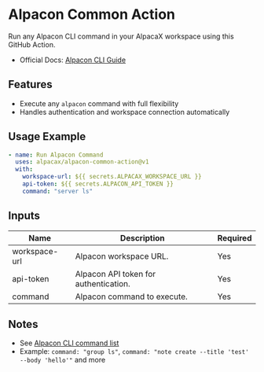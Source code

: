 
# Alpacon Common Action

Run any Alpacon CLI command in your AlpacaX workspace using this GitHub Action.

- Official Docs: [Alpacon CLI Guide](https://docs.alpacax.com/alpacon/cli)

## Features

- Execute any `alpacon` command with full flexibility
- Handles authentication and workspace connection automatically

## Usage Example

```yaml
- name: Run Alpacon Command
  uses: alpacax/alpacon-common-action@v1
  with:
    workspace-url: ${{ secrets.ALPACAX_WORKSPACE_URL }}
    api-token: ${{ secrets.ALPACON_API_TOKEN }}
    command: "server ls"
```

## Inputs

| Name           | Description                                 | Required |
|----------------|---------------------------------------------|----------|
| workspace-url  | Alpacon workspace URL.                      | Yes      |
| api-token      | Alpacon API token for authentication.       | Yes      |
| command        | Alpacon command to execute.                 | Yes      |

## Notes

- See [Alpacon CLI command list](https://docs.alpacax.com/alpacon/cli)
- Example: `command: "group ls"`, `command: "note create --title 'test' --body 'hello'"` and more
